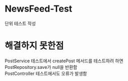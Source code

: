 # NewsFeed-Test
단위 테스트 작성

# 해결하지 못한점
PostService 테스트에서 createPost 메서드를 테스트하려 하면 PostRepository.save가 null을 반환함<br>
PostController 테스트에서도 오류가 발생함

